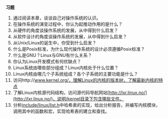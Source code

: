 **习题**

1.	通过阅读本章，谈谈自己对操作系统的认识。
2.	在操作系统的演变过程中，你认为起推动作用的是什么？
3.	从硬件的角度谈操作系统的发展，从中得到什么启发？
4.	从软件设计的角度谈操作系统的发展，从中得到什么启发？
5.	从Unix/Linux的诞生中，你受到什么启发？
6.	什么是Posix标准，为什么现代操作系统的设计必须遵循Posix标准？
7.	什么是GNU？Linux与GNU有什么关系？
8.	你认为Linux开发模式有何优缺点？
9.	Linux系统由哪些部分组成？Linux内核处于什么位置？
10.	Linux内核由哪几个子系统组成？各个子系统的主要功能是什么？
11.	访问http://www.kernel.org/，理解Linux的内核的版本树，了解最新内核的特点
12.	了解Linux内核源代码结构，访问源代码导航网站[http://lxr.linux.no/](http://lxr.linux.no/)，说明/kernel目录下包含哪些文件。   
13.	分析[include/linux/list.h](include/linux/list.h)中哈希表的实现，给出分析报告，并编写内核模块，调用其中的函数和宏，实现哈希表的建立和查找。


